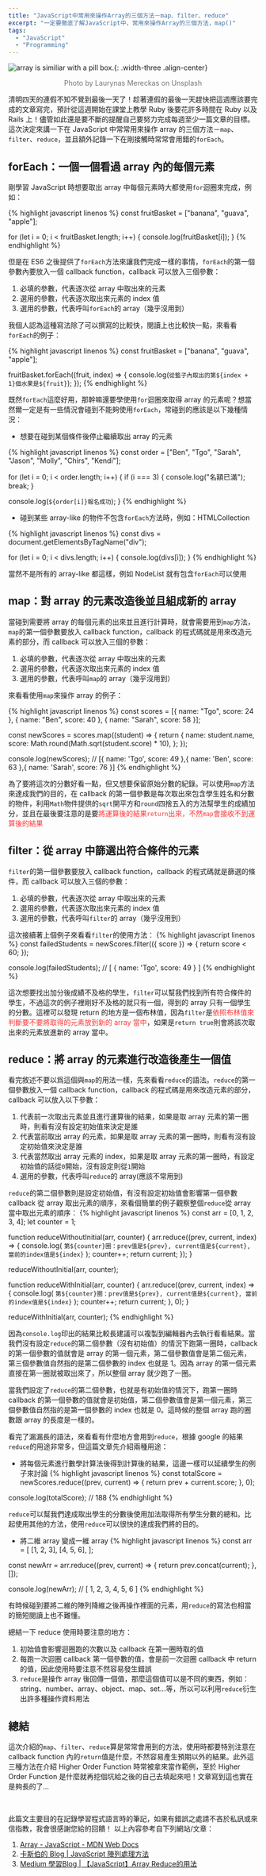 ```yaml
---
title: "JavaScript中常用來操作Array的三個方法－map、filter、reduce"
excerpt: "一定要徹底了解JavaScript中，常用來操作Array的三個方法，map()"
tags:
  - "JavaScript"
  - "Programming"
---
```


![array is similiar with a pill box.](/assets/images/article_about/JS%20array-map_filter_reduce.jpg){: .width-three .align-center}

<p style="text-align: center; color: #777">Photo by Laurynas Mereckas on Unsplash</p>

清明四天的連假不知不覺到最後一天了！趁著連假的最後一天趕快把這週應該要完成的文章寫完，預計從這週開始在課堂上教學 Ruby 後要花許多時間在 Ruby 以及 Rails 上！儘管如此還是要不斷的提醒自己要努力完成每週至少一篇文章的目標。這次決定來講一下在 JavaScript 中常常用來操作 array 的三個方法－`map`、`filter`、`reduce`，並且額外記錄一下在剛接觸時常常會用錯的`forEach`。

## forEach：一個一個看過 array 內的每個元素

剛學習 JavaScript 時想要取出 array 中每個元素時大都使用`for`迴圈來完成，例如：

{% highlight javascript linenos %}
const fruitBasket = ["banana", "guava", "apple"];

for (let i = 0; i < fruitBasket.length; i++) {
  console.log(fruitBasket[i]);
}
{% endhighlight %}

但是在 ES6 之後提供了`forEach`方法來讓我們完成一樣的事情，`forEach`的第一個參數內要放入一個 callback function，callback 可以放入三個參數：

1. 必填的參數，代表逐次從 array 中取出來的元素
2. 選用的參數，代表逐次取出來元素的 index 值
3. 選用的參數，代表呼叫`forEach`的 array（幾乎沒用到）

我個人認為這種寫法除了可以撰寫的比較快，閱讀上也比較快一點，來看看`forEach`的例子：

{% highlight javascript linenos %}
const fruitBasket = ["banana", "guava", "apple"];

fruitBasket.forEach((fruit, index) => {
  console.log(`從籃子內取出的第${index + 1}個水果是${fruit}`);
});
{% endhighlight %}

既然`forEach`這麼好用，那幹嘛還要學使用`for`迴圈來取得 array 的元素呢？想當然爾一定是有一些情況會碰到不能夠使用`forEach`，常碰到的應該是以下幾種情況：

- 想要在碰到某個條件後停止繼續取出 array 的元素

{% highlight javascript linenos %}
const order = ["Ben", "Tgo", "Sarah", "Jason", "Molly", "Chirs", "Kendi"];

for (let i = 0; i < order.length; i++) {
  if (i === 3) {
    console.log("名額已滿");
    break;
  }

  console.log(`${order[i]}報名成功`);
}
{% endhighlight %}

- 碰到某些 array-like 的物件不包含`forEach`方法時，例如：HTMLCollection

{% highlight javascript linenos %}
const divs = document.getElementsByTagName("div");

for (let i = 0; i < divs.length; i++) {
  console.log(divs[i]);
}
{% endhighlight %}

當然不是所有的 array-like 都這樣，例如 NodeList 就有包含`forEach`可以使用

## map：對 array 的元素改造後並且組成新的 array

當碰到需要將 array 的每個元素的出來並且進行計算時，就會需要用到`map`方法，`map`的第一個參數要放入 callback function，callback 的程式碼就是用來改造元素的部分，而 callback 可以放入三個的參數：

1. 必填的參數，代表逐次從 array 中取出來的元素
2. 選用的參數，代表逐次取出來元素的 index 值
3. 選用的參數，代表呼叫`map`的 array（幾乎沒用到）

來看看使用`map`來操作 array 的例子：

{% highlight javascript linenos %}
const scores = [{ name: "Tgo", score: 24 }, { name: "Ben", score: 40 }, { name: "Sarah", score: 58 }];

const newScores = scores.map((student) => {
  return {
    name: student.name,
    score: Math.round(Math.sqrt(student.score) * 10),
  };
});

console.log(newScores);
// [{ name: 'Tgo', score: 49 },{ name: 'Ben', score: 63 },{ name: 'Sarah', score: 76 }]
{% endhighlight %}

為了要將這次的分數好看一點，但又想要保留原始分數的紀錄。可以使用`map`方法來達成我們的目的，在 callback 的第一個參數是每次取出來包含學生姓名和分數的物件，利用`Math`物件提供的`sqrt`開平方和`round`四捨五入的方法幫學生的成績加分，並且在最後要注意的是要<span style="color: #f33;">將運算後的結果`return`出來，不然`map`會接收不到運算後的結果</span>

## filter：從 array 中篩選出符合條件的元素

`filter`的第一個參數要放入 callback function，callback 的程式碼就是篩選的條件，而 callback 可以放入三個的參數：

1. 必填的參數，代表逐次從 array 中取出來的元素
2. 選用的參數，代表逐次取出來元素的 index 值
3. 選用的參數，代表呼叫`filter`的 array（幾乎沒用到）

這次接續著上個例子來看看`filter`的使用方法：
{% highlight javascript linenos %}
const failedStudents = newScores.filter(({ score }) => {
  return score < 60;
});

console.log(failedStudents); // [ { name: 'Tgo', score: 49 } ]
{% endhighlight %}

這次想要找出加分後成績不及格的學生，`filter`可以幫我們找到所有符合條件的學生，不過這次的例子裡剛好不及格的就只有一個，得到的 array 只有一個學生的分數。這裡可以發現 return 的地方是一個布林值，因為`filter`是<span style="color: #f33">依照布林值來判斷要不要將取得的元素放到新的 array 當中</span>，如果是`return true`則會將該次取出來的元素放進新的 array 當中。

## reduce：將 array 的元素進行改造後產生一個值

看完敘述不要以爲這個與`map`的用法一樣，先來看看`reduce`的語法。`reduce`的第一個參數放入一個 callback function，callback 的程式碼是用來改造元素的部分，callback 可以放入以下參數：

1. 代表前一次取出元素並且進行運算後的結果，如果是取 array 元素的第一圈時，則看有沒有設定初始值來決定是誰
2. 代表當前取出 array 的元素，如果是取 array 元素的第一圈時，則看有沒有設定初始值來決定是誰
3. 代表當然取出 array 元素的 index，如果是取 array 元素的第一圈時，有設定初始值的話從`0`開始，沒有設定則從`1`開始
4. 選用的參數，代表呼叫`reduce`的 array(應該不常用到)

`reduce`的第二個參數則是設定初始值，有沒有設定初始值會影響第一個參數 callback 從 array 取出元素的順序，來看個簡單的例子觀察整個`reduce`從 array 當中取出元素的順序：
{% highlight javascript linenos %}
const arr = [0, 1, 2, 3, 4];
let counter = 1;

function reduceWithoutInitial(arr, counter) {
  arr.reduce((prev, current, index) => {
    console.log(
      `第${counter}圈：prev值是${prev}, current值是${current}, 當前的index值是${index}`
    );
    counter++;
    return current;
  });
}

reduceWithoutInitial(arr, counter);

function reduceWithInitial(arr, counter) {
  arr.reduce((prev, current, index) => {
    console.log(
      `第${counter}圈：prev值是${prev}, current值是${current}, 當前的index值是${index}`
    );
    counter++;
    return current;
  }, 0);
}

reduceWithInitial(arr, counter);
{% endhighlight %}

因為`console.log`印出的結果比較長建議可以複製到編輯器內去執行看看結果。當我們沒有設定`reduce`的第二個參數（沒有初始值）的情況下跑第一圈時，callback 的第一個參數的值就會是 array 的第一個元素，第二個參數值會是第二個元素，第三個參數值自然指的是第二個參數的 index 也就是 1。因為 array 的第一個元素直接在第一圈就被取出來了，所以整個 array 就少跑了一圈。

當我們設定了`reduce`的第二個參數，也就是有初始值的情況下，跑第一圈時 callback 的第一個參數的值就會是初始值，第二個參數值會是第一個元素，第三個參數值自然指的是第一個參數的 index 也就是 0。這時候的整個 array 跑的圈數跟 array 的長度是一樣的。

看完了漏漏長的語法，來看看有什麼地方會用到`reduce`，根據 google 的結果`reduce`的用途非常多，但這篇文章先介紹兩種用途：

- 將每個元素進行數學計算法後得到計算後的結果，這邊一樣可以延續學生的例子來討論
{% highlight javascript linenos %}
const totalScore = newScores.reduce((prev, current) => {
  return prev + current.score;
}, 0);

console.log(totalScore); // 188
{% endhighlight %}

`reduce`可以幫我們達成取出學生的分數後使用加法取得所有學生分數的總和。比起使用其他的方法，使用`reduce`可以很快的達成我們將的目的。

- 將二維 array 變成一維 array
  {% highlight javascript linenos %}
const arr = [
  [1, 2, 3],
  [4, 5, 6],
];

const newArr = arr.reduce((prev, current) => {
  return prev.concat(current);
}, []);

console.log(newArr); // [ 1, 2, 3, 4, 5, 6 ]
{% endhighlight %}

有時候碰到要將二維的陣列降維之後再操作裡面的元素，用`reduce`的寫法也相當的簡短閱讀上也不難懂。

總結一下 reduce 使用時要注意的地方：

1. 初始值會影響迴圈跑的次數以及 callback 在第一圈時取的值
2. 每跑一次迴圈 callback 第一個參數的值，會是前一次迴圈 callback 中 return 的值，因此使用時要注意不然容易發生錯誤
3. `reduce`是操作 array 後回傳一個值，那麼這個值可以是不同的東西，例如：string、number、array、object、map、set...等，所以可以利用`reduce`衍生出許多種操作資料用法


## 總結

這次介紹的`map`、`filter`、`reduce`算是常常會用到的方法，使用時都要特別注意在 callback function 內的`return`值是什麼，不然容易產生預期以外的結果。此外這三種方法在介紹 Higher Order Function 時常被拿來當作範例，至於 Higher Order Function 是什麼就再挖個坑給之後的自己去填起來吧！文章寫到這也實在是夠長的了...

<br>

此篇文主要目的在記錄學習程式語言時的筆記，如果有錯誤之處請不吝於私訊或來信指教，我會很感謝您給的回饋！
以上內容參考自下列網站/文章：
1. [Array - JavaScript - MDN Web Docs](https://developer.mozilla.org/en-US/docs/Web/JavaScript/Reference/Global_Objects/Array)
2. [卡斯伯的 Blog \| JavaScript 陣列處理方法](https://www.casper.tw/javascript/2017/06/29/es6-native-array)
3. [Medium 學習Blog \| 【JavaScript】Array Reduce的用法](https://tzulinchang.medium.com/javascript-array-reduce%E7%9A%84%E7%94%A8%E6%B3%95-c435611a2935)